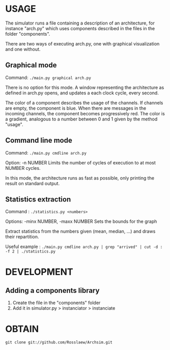 # USAGE

The simulator runs a file containing a  description of an architecture,
for instance "arch.py" which uses components described in the files in
the folder "components".

There are two ways of executing arch.py, one with graphical visualization
and one without.

## Graphical mode

Command:
`./main.py graphical arch.py`

There is no option for this mode. A window representing the architecture as defined
in arch.py opens, and updates a each clock cycle, every second.

The color of a component describes the usage of the channels. If channels are empty,
the component is blue. When there are messages in the incoming channels,
the component becomes progressively red. The color is a gradient, analogous to
a number between 0 and 1 given by the method "usage".


## Command line mode

Command:
`./main.py cmdline arch.py`

Option: -n NUMBER
Limits the number of cycles of execution to at most NUMBER cycles.

In this mode, the architecture runs as fast as possible, only printing the result
on standard output.


## Statistics extraction

Command :
`./statistics.py <numbers>`

Options: -minx NUMBER, -maxx NUMBER
Sets the bounds for the graph

Extract statistics from the numbers given (mean, median, ...) and draws their
repartition.

Useful example : 
`./main.py cmdline arch.py | grep "arrived" | cut -d : -f 2 | ./statistics.py `

# DEVELOPMENT

## Adding a components library
1. Create the file in the "components" folder
2. Add it in simulator.py > instanciator > instanciate


# OBTAIN 

`git clone git://github.com/Rosslaew/Archsim.git`
